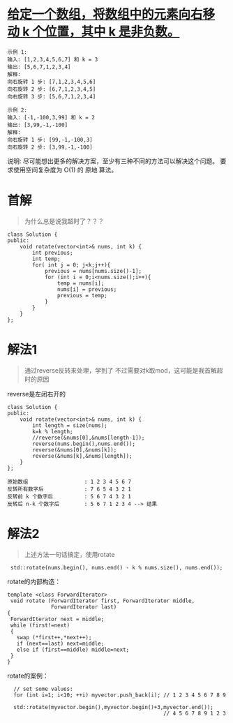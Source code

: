 # [给定一个数组，将数组中的元素向右移动 k 个位置，其中 k 是非负数。](https://leetcode-cn.com/problems/rotate-array/)

```
示例 1:
输入: [1,2,3,4,5,6,7] 和 k = 3
输出: [5,6,7,1,2,3,4]
解释:
向右旋转 1 步: [7,1,2,3,4,5,6]
向右旋转 2 步: [6,7,1,2,3,4,5]
向右旋转 3 步: [5,6,7,1,2,3,4]
```
```
示例 2:
输入: [-1,-100,3,99] 和 k = 2
输出: [3,99,-1,-100]
解释: 
向右旋转 1 步: [99,-1,-100,3]
向右旋转 2 步: [3,99,-1,-100]
```
说明:
尽可能想出更多的解决方案，至少有三种不同的方法可以解决这个问题。
要求使用空间复杂度为 O(1) 的 原地 算法。

# 首解
>为什么总是说我超时了？？？
```
class Solution {
public:
    void rotate(vector<int>& nums, int k) {
        int previous;
        int temp;
        for( int j = 0; j<k;j++){
            previous = nums[nums.size()-1];
            for (int i = 0;i<nums.size();i++){
                temp = nums[i];
                nums[i] = previous;
                previous = temp;
            }
        }
    }
};

```

# 解法1
>通过reverse反转来处理，学到了
不过需要对k取mod，这可能是我首解超时的原因

reverse是左闭右开的
```
class Solution {
public:
    void rotate(vector<int>& nums, int k) {
        int length = size(nums);
        k=k % length; 
        //reverse(&nums[0],&nums[length-1]);
        reverse(nums.begin(),nums.end());
        reverse(&nums[0],&nums[k]);
        reverse(&nums[k],&nums[length]);
    }
};

原始数组                  : 1 2 3 4 5 6 7
反转所有数字后             : 7 6 5 4 3 2 1
反转前 k 个数字后          : 5 6 7 4 3 2 1
反转后 n-k 个数字后        : 5 6 7 1 2 3 4 --> 结果

```

# 解法2
>上述方法一句话搞定，使用rotate
```
 std::rotate(nums.begin(), nums.end() - k % nums.size(), nums.end());
 ```
 
 rotate的内部构造：
 ```
 template <class ForwardIterator>
  void rotate (ForwardIterator first, ForwardIterator middle,
               ForwardIterator last)
{
  ForwardIterator next = middle;
  while (first!=next)
  {
    swap (*first++,*next++);
    if (next==last) next=middle;
    else if (first==middle) middle=next;
  }
}
```
rotate的案例：
```
  // set some values:
  for (int i=1; i<10; ++i) myvector.push_back(i); // 1 2 3 4 5 6 7 8 9

  std::rotate(myvector.begin(),myvector.begin()+3,myvector.end());
                                                  // 4 5 6 7 8 9 1 2 3
   ```
   
